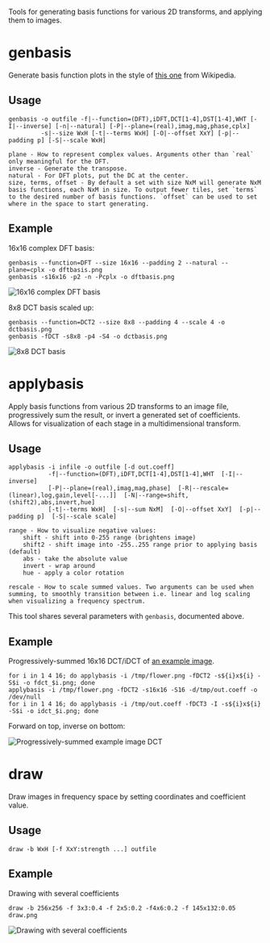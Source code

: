 Tools for generating basis functions for various 2D transforms, and applying them to images.

# genbasis
Generate basis function plots in the style of [this one](https://upload.wikimedia.org/wikipedia/commons/archive/2/24/20121105172942%21DCT-8x8.png) from Wikipedia.

## Usage
    genbasis -o outfile -f|--function=(DFT),iDFT,DCT[1-4],DST[1-4],WHT [-I|--inverse] [-n|--natural] [-P|--plane=(real),imag,mag,phase,cplx]
             -s|--size WxH [-t|--terms WxH] [-O|--offset XxY] [-p|--padding p] [-S|--scale WxH]

	plane - How to represent complex values. Arguments other than `real` only meaningful for the DFT.
	inverse - Generate the transpose.
	natural - For DFT plots, put the DC at the center.
	size, terms, offset - By default a set with size NxM will generate NxM basis functions, each NxM in size. To output fewer tiles, set `terms` to the desired number of basis functions. `offset` can be used to set where in the space to start generating.

## Example
16x16 complex DFT basis:

	genbasis --function=DFT --size 16x16 --padding 2 --natural --plane=cplx -o dftbasis.png
	genbasis -s16x16 -p2 -n -Pcplx -o dftbasis.png

![16x16 complex DFT basis](https://0x09.net/i/g/dftbasis.png "16x16 complex DFT basis")

8x8 DCT basis scaled up:

	genbasis --function=DCT2 --size 8x8 --padding 4 --scale 4 -o dctbasis.png
	genbasis -fDCT -s8x8 -p4 -S4 -o dctbasis.png

![8x8 DCT basis](https://0x09.net/i/g/dctbasis.png "8x8 DCT basis")

# applybasis
Apply basis functions from various 2D transforms to an image file, progressively sum the result, or invert a generated set of coefficients. Allows for visualization of each stage in a multidimensional transform.

## Usage

    applybasis -i infile -o outfile [-d out.coeff]
               -f|--function=(DFT),iDFT,DCT[1-4],DST[1-4],WHT  [-I|--inverse]
               [-P|--plane=(real),imag,mag,phase]  [-R|--rescale=(linear),log,gain,level[-...]]  [-N|--range=shift,(shift2),abs,invert,hue]
               [-t|--terms WxH]  [-s|--sum NxM]  [-O|--offset XxY]  [-p|--padding p]  [-S|--scale scale]

	range - How to visualize negative values:
		shift - shift into 0-255 range (brightens image)
		shift2 - shift image into -255..255 range prior to applying basis (default)
		abs - take the absolute value
		invert - wrap around
		hue - apply a color rotation

	rescale - How to scale summed values. Two arguments can be used when summing, to smoothly transition between i.e. linear and log scaling when visualizing a frequency spectrum.

This tool shares several parameters with `genbasis`, documented above.

## Example

Progressively-summed 16x16 DCT/iDCT of [an example image](https://0x09.net/i/g/flower.png).
	
	for i in 1 4 16; do applybasis -i /tmp/flower.png -fDCT2 -s${i}x${i} -S$i -o fdct_$i.png; done
	applybasis -i /tmp/flower.png -fDCT2 -s16x16 -S16 -d/tmp/out.coeff -o /dev/null
	for i in 1 4 16; do applybasis -i /tmp/out.coeff -fDCT3 -I -s${i}x${i} -S$i -o idct_$i.png; done

Forward on top, inverse on bottom:

![Progressively-summed example image DCT](https://0x09.net/i/g/flower_sums.png "Progressively-summed example image DCT")

# draw
Draw images in frequency space by setting coordinates and coefficient value.

## Usage
	draw -b WxH [-f XxY:strength ...] outfile

## Example
Drawing with several coefficients

	draw -b 256x256 -f 3x3:0.4 -f 2x5:0.2 -f4x6:0.2 -f 145x132:0.05 draw.png

![Drawing with several coefficients](https://0x09.net/i/g/draw.png "Drawing with several coefficients")
